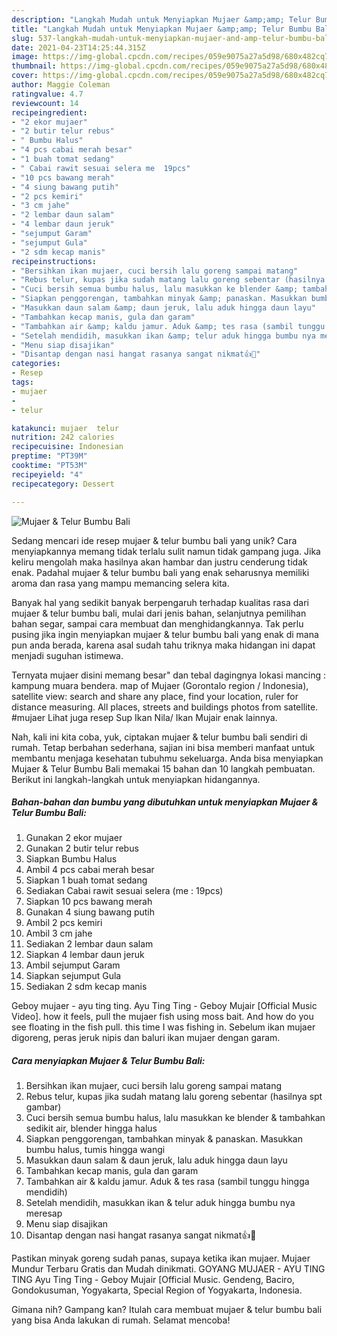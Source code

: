 ```yaml
---
description: "Langkah Mudah untuk Menyiapkan Mujaer &amp;amp; Telur Bumbu Bali yang Lezat"
title: "Langkah Mudah untuk Menyiapkan Mujaer &amp;amp; Telur Bumbu Bali yang Lezat"
slug: 537-langkah-mudah-untuk-menyiapkan-mujaer-and-amp-telur-bumbu-bali-yang-lezat
date: 2021-04-23T14:25:44.315Z
image: https://img-global.cpcdn.com/recipes/059e9075a27a5d98/680x482cq70/mujaer-telur-bumbu-bali-foto-resep-utama.jpg
thumbnail: https://img-global.cpcdn.com/recipes/059e9075a27a5d98/680x482cq70/mujaer-telur-bumbu-bali-foto-resep-utama.jpg
cover: https://img-global.cpcdn.com/recipes/059e9075a27a5d98/680x482cq70/mujaer-telur-bumbu-bali-foto-resep-utama.jpg
author: Maggie Coleman
ratingvalue: 4.7
reviewcount: 14
recipeingredient:
- "2 ekor mujaer"
- "2 butir telur rebus"
- " Bumbu Halus"
- "4 pcs cabai merah besar"
- "1 buah tomat sedang"
- " Cabai rawit sesuai selera me  19pcs"
- "10 pcs bawang merah"
- "4 siung bawang putih"
- "2 pcs kemiri"
- "3 cm jahe"
- "2 lembar daun salam"
- "4 lembar daun jeruk"
- "sejumput Garam"
- "sejumput Gula"
- "2 sdm kecap manis"
recipeinstructions:
- "Bersihkan ikan mujaer, cuci bersih lalu goreng sampai matang"
- "Rebus telur, kupas jika sudah matang lalu goreng sebentar (hasilnya spt gambar)"
- "Cuci bersih semua bumbu halus, lalu masukkan ke blender &amp; tambahkan sedikit air, blender hingga halus"
- "Siapkan penggorengan, tambahkan minyak &amp; panaskan. Masukkan bumbu halus, tumis hingga wangi"
- "Masukkan daun salam &amp; daun jeruk, lalu aduk hingga daun layu"
- "Tambahkan kecap manis, gula dan garam"
- "Tambahkan air &amp; kaldu jamur. Aduk &amp; tes rasa (sambil tunggu hingga mendidih)"
- "Setelah mendidih, masukkan ikan &amp; telur aduk hingga bumbu nya meresap"
- "Menu siap disajikan"
- "Disantap dengan nasi hangat rasanya sangat nikmat👍🥰"
categories:
- Resep
tags:
- mujaer
- 
- telur

katakunci: mujaer  telur 
nutrition: 242 calories
recipecuisine: Indonesian
preptime: "PT39M"
cooktime: "PT53M"
recipeyield: "4"
recipecategory: Dessert

---
```



![Mujaer &amp; Telur Bumbu Bali](https://img-global.cpcdn.com/recipes/059e9075a27a5d98/680x482cq70/mujaer-telur-bumbu-bali-foto-resep-utama.jpg)

Sedang mencari ide resep mujaer &amp; telur bumbu bali yang unik? Cara menyiapkannya memang tidak terlalu sulit namun tidak gampang juga. Jika keliru mengolah maka hasilnya akan hambar dan justru cenderung tidak enak. Padahal mujaer &amp; telur bumbu bali yang enak seharusnya memiliki aroma dan rasa yang mampu memancing selera kita.

Banyak hal yang sedikit banyak berpengaruh terhadap kualitas rasa dari mujaer &amp; telur bumbu bali, mulai dari jenis bahan, selanjutnya pemilihan bahan segar, sampai cara membuat dan menghidangkannya. Tak perlu pusing jika ingin menyiapkan mujaer &amp; telur bumbu bali yang enak di mana pun anda berada, karena asal sudah tahu triknya maka hidangan ini dapat menjadi suguhan istimewa.

Ternyata mujaer disini memang besar&#34; dan tebal dagingnya lokasi mancing : kampung muara bendera. map of Mujaer (Gorontalo region / Indonesia), satellite view: search and share any place, find your location, ruler for distance measuring. All places, streets and buildings photos from satellite. #mujaer Lihat juga resep Sup Ikan Nila/ Ikan Mujair enak lainnya.


Nah, kali ini kita coba, yuk, ciptakan mujaer &amp; telur bumbu bali sendiri di rumah. Tetap berbahan sederhana, sajian ini bisa memberi manfaat untuk membantu menjaga kesehatan tubuhmu sekeluarga. Anda bisa menyiapkan Mujaer &amp; Telur Bumbu Bali memakai 15 bahan dan 10 langkah pembuatan. Berikut ini langkah-langkah untuk menyiapkan hidangannya.

<!--inarticleads1-->

##### Bahan-bahan dan bumbu yang dibutuhkan untuk menyiapkan Mujaer &amp; Telur Bumbu Bali:

1. Gunakan 2 ekor mujaer
1. Gunakan 2 butir telur rebus
1. Siapkan  Bumbu Halus
1. Ambil 4 pcs cabai merah besar
1. Siapkan 1 buah tomat sedang
1. Sediakan  Cabai rawit sesuai selera (me : 19pcs)
1. Siapkan 10 pcs bawang merah
1. Gunakan 4 siung bawang putih
1. Ambil 2 pcs kemiri
1. Ambil 3 cm jahe
1. Sediakan 2 lembar daun salam
1. Siapkan 4 lembar daun jeruk
1. Ambil sejumput Garam
1. Siapkan sejumput Gula
1. Sediakan 2 sdm kecap manis


Geboy mujaer - ayu ting ting. Ayu Ting Ting - Geboy Mujair [Official Music Video]. how it feels, pull the mujaer fish using moss bait. And how do you see floating in the fish pull. this time I was fishing in. Sebelum ikan mujaer digoreng, peras jeruk nipis dan baluri ikan mujaer dengan garam. 

<!--inarticleads2-->

##### Cara menyiapkan Mujaer &amp; Telur Bumbu Bali:

1. Bersihkan ikan mujaer, cuci bersih lalu goreng sampai matang
1. Rebus telur, kupas jika sudah matang lalu goreng sebentar (hasilnya spt gambar)
1. Cuci bersih semua bumbu halus, lalu masukkan ke blender &amp; tambahkan sedikit air, blender hingga halus
1. Siapkan penggorengan, tambahkan minyak &amp; panaskan. Masukkan bumbu halus, tumis hingga wangi
1. Masukkan daun salam &amp; daun jeruk, lalu aduk hingga daun layu
1. Tambahkan kecap manis, gula dan garam
1. Tambahkan air &amp; kaldu jamur. Aduk &amp; tes rasa (sambil tunggu hingga mendidih)
1. Setelah mendidih, masukkan ikan &amp; telur aduk hingga bumbu nya meresap
1. Menu siap disajikan
1. Disantap dengan nasi hangat rasanya sangat nikmat👍🥰


Pastikan minyak goreng sudah panas, supaya ketika ikan mujaer. Mujaer Mundur Terbaru Gratis dan Mudah dinikmati. GOYANG MUJAER - AYU TING TING Ayu Ting Ting - Geboy Mujair [Official Music. Gendeng, Baciro, Gondokusuman, Yogyakarta, Special Region of Yogyakarta, Indonesia. 

Gimana nih? Gampang kan? Itulah cara membuat mujaer &amp; telur bumbu bali yang bisa Anda lakukan di rumah. Selamat mencoba!
